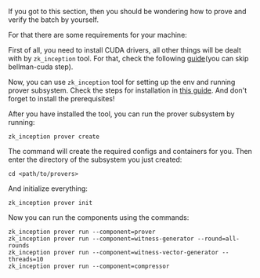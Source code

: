 If you got to this section, then you should be wondering how to prove and verify the batch by yourself.

For that there are some requirements for your machine:

First of all, you need to install CUDA drivers, all other things will be dealt with by `zk_inception` tool. For that,
check the following [guide](./02_setup.md)(you can skip bellman-cuda step).

Now, you can use `zk_inception` tool for setting up the env and running prover subsystem. Check the steps for
installation in [this guide](../../zk_toolbox/crates/zk_inception/README.md). And don't forget to install the prerequisites!

After you have installed the tool, you can run the prover subsystem by running:
```shell
zk_inception prover create
```
The command will create the required configs and containers for you. Then enter the directory of the subsystem you 
just created:
```shell
cd <path/to/provers>
```
And initialize everything:
```shell
zk_inception prover init
```
Now you can run the components using the commands:
```shell
zk_inception prover run --component=prover
zk_inception prover run --component=witness-generator --round=all-rounds
zk_inception prover run --component=witness-vector-generator --threads=10
zk_inception prover run --component=compressor
```
